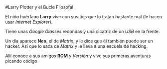#Larry Plotter y el Bucle Filosofal

El niño huérfano **Larry** vive con sus tíos que lo tratan bastante mal
(le hacen usar *Internet Explorer*).

Tiene unas *Google Glasses* redondas y una cicatriz de un *USB* en la frente.

Un día aparece **Neo**, el de *Matrix*, y le dice que él también  puede ser un hacker.
Así que lo saca de *Matrix* y le lleva a una escuela de hacking.

Allí conoce a sus amigos **ROM** y *Versión* y vive sus primeras aventuras picando código
